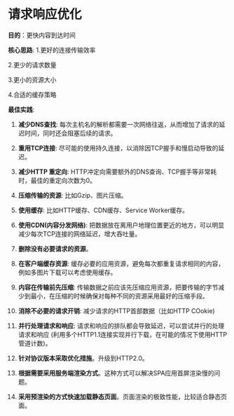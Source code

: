 # 请求响应优化

**目的**：更快内容到达时间



**核心思路**:
1.更好的连接传输效率

2.更少的请求数量

3.更小的资源大小

4.合适的缓存策略



**最佳实践**:

1. **减少DNS查找**: 每次主机名的解析都需要一次网络往返，从而增加了请求的延迟时间，同时还会阻塞后续的请求。

2. **重用TCP连接**: 尽可能的使用持久连接，以消除因TCP握手和慢启动导致的延迟。

3. **减少HTTP 重定向**: HTTP冲定向需要额外的DNS查询、TCP握手等非常耗时，最佳的重定向次数为0。

4. **压缩传输的资源**: 比如Gzip、图片压缩。

5. **使用缓存**: 比如HTTP缓存、CDN缓存、Service Worker缓存。

6. **使用CDN(内容分发网络)**: 把数据放在离用户地理位置更近的地方，可以明显减少每次TCP连接的网络延迟，增大吞吐量。

7. **删除没有必要请求的资源**。

8. **在客户端缓存资源**: 缓存必要的应用资源，避免每次都重复请求相同的内容，例如多图片下载可以考虑使用缓存。

9. **内容在传输前先压缩**: 传输数据之前应该先压缩应用资源，把要传输的字节减少到最小，在压缩的时候确保对每种不同的资源采用最好的压缩手段。

10. **消除不必要的请求开销**: 减少请求的HTTP首部数据（比如HTTP COokie)

11. **并行处理请求和响应**: 请求和响应的排队都会导致延迟，可以尝试并行的处理请求和响应
    (利用多个HTTP1.1连接实现并行下载，在可能的情况下使用HTTP管道计数)。

12. **针对协议版本采取优化措施**。升级到HTTP2.0。

13. **根据需要采用服务端渲染方式**。这种方式可以解决SPA应用首屏渲染慢的问题。

14. **采用预渲染的方式快速加载静态页面**。页面渲染的极致性能，比较适合静态页面。



# 

 
